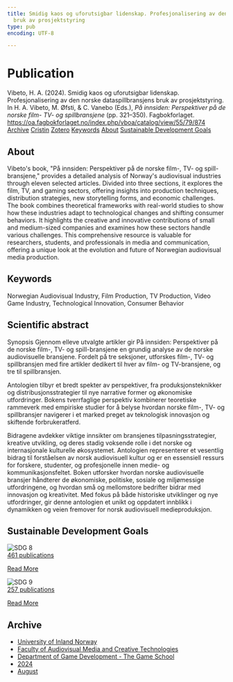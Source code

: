 ```yaml
---
title: Smidig kaos og uforutsigbar lidenskap. Profesjonalisering av den norske dataspillbransjens
  bruk av prosjektstyring
type: pub
encoding: UTF-8

---
```

<h1>Publication</h1>
<article id="csl-bib-container-C74P2KX5" class="csl-bib-container">
  <div class="csl-bib-body"> <div class="csl-entry">Vibeto, H. A. (2024). Smidig kaos og uforutsigbar lidenskap. Profesjonalisering av den norske dataspillbransjens bruk av prosjektstyring. In H. A. Vibeto, M. Øfsti, &#38; C. Vanebo (Eds.), <i>På innsiden: Perspektiver på de norske film- TV- og spillbransjene</i> (pp. 321–350). Fagbokforlaget. <a href="https://oa.fagbokforlaget.no/index.php/vboa/catalog/view/55/79/874">https://oa.fagbokforlaget.no/index.php/vboa/catalog/view/55/79/874</a></div> </div>
  <div class="csl-bib-buttons">
    <a href="#taxonomy-article-C74P2KX5" alt="archive" class="csl-bib-button">Archive</a>
    <a href="https://app.cristin.no/results/show.jsf?id=2285032" alt="Cristin" class="csl-bib-button">Cristin</a>
    <a href="http://zotero.org/groups/5881554/items/C74P2KX5" alt="Zotero" class="csl-bib-button">Zotero</a>
    <a href="#keywords-article-C74P2KX5" alt="keywords" class="csl-bib-button">Keywords</a>
    <a href="#about-article-C74P2KX5" alt="about_pub" class="csl-bib-button">About</a>
    <a href="#sdg-article-C74P2KX5" alt="sdg" class="csl-bib-button">Sustainable Development Goals</a>
  </div>
  <div id="csl-bib-meta-container-C74P2KX5"></div>
</article>
<div id="csl-bib-meta-C74P2KX5" class="csl-bib-meta">
  <article id="about-article-C74P2KX5" class="about_pub-article">
    <h1>About</h1>
    Vibeto's book, "På innsiden: Perspektiver på de norske film-, TV- og spill-bransjene," provides a detailed analysis of Norway's audiovisual industries through eleven selected articles. Divided into three sections, it explores the film, TV, and gaming sectors, offering insights into production techniques, distribution strategies, new storytelling forms, and economic challenges. The book combines theoretical frameworks with real-world studies to show how these industries adapt to technological changes and shifting consumer behaviors. It highlights the creative and innovative contributions of small and medium-sized companies and examines how these sectors handle various challenges. This comprehensive resource is valuable for researchers, students, and professionals in media and communication, offering a unique look at the evolution and future of Norwegian audiovisual media production.
  </article>
  <article id="keywords-article-C74P2KX5" class="keywords-article">
    <h1>Keywords</h1>
    Norwegian Audiovisual Industry, Film Production, TV Production, Video Game Industry, Technological Innovation, Consumer Behavior
  </article>
  <article id="abstract-article-C74P2KX5" class="abstract-article">
    <h1>Scientific abstract</h1>
    Synopsis 
Gjennom elleve utvalgte artikler gir På innsiden: Perspektiver på de norske film-, TV- og spill-bransjene en grundig analyse av de norske audiovisuelle bransjene. Fordelt på tre seksjoner, utforskes film-, TV- og spillbransjen med fire artikler dedikert til hver av film- og TV-bransjene, og tre til spillbransjen. 
 
Antologien tilbyr et bredt spekter av perspektiver, fra produksjonsteknikker og distribusjonsstrategier til nye narrative former og økonomiske utfordringer. Bokens tverrfaglige perspektiv kombinerer teoretiske rammeverk med empiriske studier for å belyse hvordan norske film-, TV- og spillbransjer navigerer i et marked preget av teknologisk innovasjon og skiftende forbrukeratferd. 
 
Bidragene avdekker viktige innsikter om bransjenes tilpasningsstrategier, kreative utvikling, og deres stadig voksende rolle i det norske og internasjonale kulturelle økosystemet. Antologien representerer et vesentlig bidrag til forståelsen av norsk audiovisuell kultur og er en essensiell ressurs for forskere, studenter, og profesjonelle innen medie- og kommunikasjonsfeltet. 
Boken utforsker hvordan norske audiovisuelle bransjer håndterer de økonomiske, politiske, sosiale og miljømessige utfordringene, og hvordan små og mellomstore bedrifter bidrar med innovasjon og kreativitet. Med fokus på både historiske utviklinger og nye utfordringer, gir denne antologien et unikt og oppdatert innblikk i dynamikken og veien fremover for norsk audiovisuell medieproduksjon.
  </article>
  <article id="sdg-article-C74P2KX5" class="sdg-article">
    <h1>Sustainable Development Goals</h1>
    <div class="sdg-container"><div id="sdg8" class="sdg">
        <img src="{{< params subfolder >}}images/sdg/sdg08_en.png" class="image" alt="SDG 8">
        <div class="sdg-overlay">
          <a href="{{< params subfolder >}}en/archive/?sdg=8#archive" class="sdg-publication-count"><span>461</span> publications</a>
          <p><a href="https://sdgs.un.org/goals/goal8" class="sdg-read-more">Read More</a></p>
        </div>
      </div> <div id="sdg9" class="sdg">
        <img src="{{< params subfolder >}}images/sdg/sdg09_en.png" class="image" alt="SDG 9">
        <div class="sdg-overlay">
          <a href="{{< params subfolder >}}en/archive/?sdg=9#archive" class="sdg-publication-count"><span>257</span> publications</a>
          <p><a href="https://sdgs.un.org/goals/goal9" class="sdg-read-more">Read More</a></p>
        </div>
      </div></div>
  </article>
  <article id="taxonomy-article-C74P2KX5" class="taxonomy-article">
    <h1>Archive</h1>
    <ul>
      <li><a href="{{< params subfolder >}}en/archive/?key=3DCRN523">University of Inland Norway</a></li>
      <li><a href="{{< params subfolder >}}en/archive/?key=8XUDF4FD">Faculty of Audiovisual Media and Creative Technologies</a></li>
      <li><a href="{{< params subfolder >}}en/archive/?key=BG42VG37">Department of Game Development - The Game School</a></li>
      <li><a href="{{< params subfolder >}}en/archive/?key=7YIRMLZH">2024</a></li>
      <li><a href="{{< params subfolder >}}en/archive/?key=PZFELPSE">August</a></li>
    </ul>
  </article>
</div>
